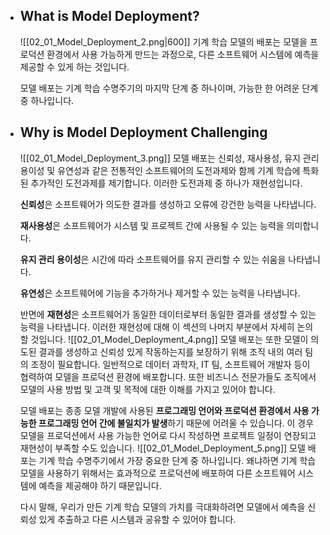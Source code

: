 - ## What is Model Deployment?
	![[02_01_Model_Deployment_2.png|600]]
	기계 학습 모델의 배포는 모델을 프로덕션 환경에서 사용 가능하게 만드는 과정으로, 다른 소프트웨어 시스템에 예측을 제공할 수 있게 하는 것입니다.
	
	모델 배포는 기계 학습 수명주기의 마지막 단계 중 하나이며, 가능한 한 어려운 단계 중 하나입니다.
- ## Why is Model Deployment Challenging
	![[02_01_Model_Deployment_3.png]]
	모델 배포는 신뢰성, 재사용성, 유지 관리 용이성 및 유연성과 같은 전통적인 소프트웨어의 도전과제와 함께 기계 학습에 특화된 추가적인 도전과제를 제기합니다. 이러한 도전과제 중 하나가 재현성입니다.
	
	**신뢰성**은 소프트웨어가 의도한 결과를 생성하고 오류에 강건한 능력을 나타냅니다.
	
	**재사용성**은 소프트웨어가 시스템 및 프로젝트 간에 사용될 수 있는 능력을 의미합니다.
	
	**유지 관리 용이성**은 시간에 따라 소프트웨어를 유지 관리할 수 있는 쉬움을 나타냅니다.
	
	**유연성**은 소프트웨어에 기능을 추가하거나 제거할 수 있는 능력을 나타냅니다.
	
	반면에 **재현성**은 소프트웨어가 동일한 데이터로부터 동일한 결과를 생성할 수 있는 능력을 나타냅니다. 이러한 재현성에 대해 이 섹션의 나머지 부분에서 자세히 논의할 것입니다.
	![[02_01_Model_Deployment_4.png]]
	모델 배포는 또한 모델이 의도된 결과를 생성하고 신뢰성 있게 작동하는지를 보장하기 위해 조직 내의 여러 팀의 조정이 필요합니다. 일반적으로 데이터 과학자, IT 팀, 소프트웨어 개발자 등이 협력하여 모델을 프로덕션 환경에 배포합니다. 또한 비즈니스 전문가들도 조직에서 모델의 사용 방법 및 고객 및 목적에 대한 이해를 가지고 있어야 합니다.
	
	모델 배포는 종종 모델 개발에 사용된 **프로그래밍 언어와 프로덕션 환경에서 사용 가능한 프로그래밍 언어 간에 불일치가 발생**하기 때문에 어려울 수 있습니다. 이 경우 모델을 프로덕션에서 사용 가능한 언어로 다시 작성하면 프로젝트 일정이 연장되고 재현성이 부족할 수도 있습니다.
	![[02_01_Model_Deployment_5.png]]
	모델 배포는 기계 학습 수명주기에서 가장 중요한 단계 중 하나입니다. 왜냐하면 기계 학습 모델을 사용하기 위해서는 효과적으로 프로덕션에 배포하여 다른 소프트웨어 시스템에 예측을 제공해야 하기 때문입니다.
	
	다시 말해, 우리가 만든 기계 학습 모델의 가치를 극대화하려면 모델에서 예측을 신뢰성 있게 추출하고 다른 시스템과 공유할 수 있어야 합니다.


